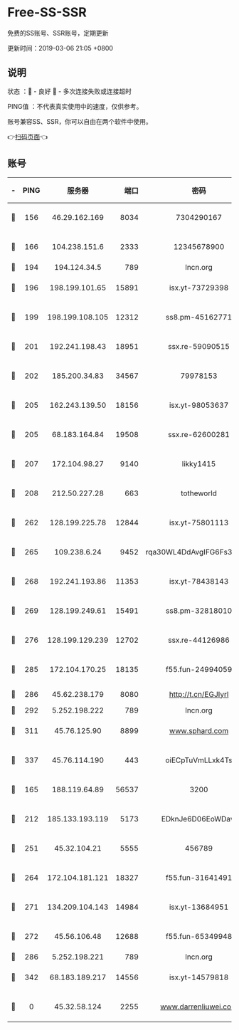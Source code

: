 # Free-SS-SSR

免费的SS账号、SSR账号，定期更新

更新时间：2019-03-06 21:05 +0800

## 说明

状态     ：🙂 - 良好 🙁 - 多次连接失败或连接超时

PING值   ：不代表真实使用中的速度，仅供参考。

账号兼容SS、SSR，你可以自由在两个软件中使用。

👉[扫码页面](https://liesauer.github.io/Free-SS-SSR/)👈

## 账号

|-|PING|服务器|端口|密码|加密方式|区域|
|:----:|:----:|:-----:|-----:|:----:|:----:|:----:|
|🙂|156|46.29.162.169|8034|7304290167|aes-256-cfb|RU|
|🙂|166|104.238.151.6|2333|12345678900|aes-256-cfb|JP|
|🙂|194|194.124.34.5|789|lncn.org|rc4|JP|
|🙂|196|198.199.101.65|15891|isx.yt-73729398|aes-256-cfb|US|
|🙂|199|198.199.108.105|12312|ss8.pm-45162771|aes-256-cfb|US|
|🙂|201|192.241.198.43|18951|ssx.re-59090515|aes-256-cfb|US|
|🙂|202|185.200.34.83|34567|79978153|aes-256-cfb|US|
|🙂|205|162.243.139.50|18156|isx.yt-98053637|aes-256-cfb|US|
|🙂|205|68.183.164.84|19508|ssx.re-62600281|aes-256-cfb|US|
|🙂|207|172.104.98.27|9140|likky1415|aes-256-cfb|JP|
|🙂|208|212.50.227.28|663|totheworld|aes-256-cfb|US|
|🙂|262|128.199.225.78|12844|isx.yt-75801113|aes-256-cfb|SG|
|🙂|265|109.238.6.24|9452|rqa30WL4DdAvgIFG6Fs3znzTa|aes-256-cfb|FR|
|🙂|268|192.241.193.86|11353|isx.yt-78438143|aes-256-cfb|US|
|🙂|269|128.199.249.61|15491|ss8.pm-32818010|aes-256-cfb|SG|
|🙂|276|128.199.129.239|12702|ssx.re-44126986|aes-256-cfb|SG|
|🙂|285|172.104.170.25|18135|f55.fun-24994059|aes-256-cfb|SG|
|🙂|286|45.62.238.179|8080|http://t.cn/EGJIyrl|rc4-md5|CA|
|🙂|292|5.252.198.222|789|lncn.org|rc4|JP|
|🙂|311|45.76.125.90|8899|www.sphard.com|aes-256-cfb|AU|
|🙂|337|45.76.114.190|443|oiECpTuVmLLxk4Ts|aes-256-cfb|AU|
|🙂|165|188.119.64.89|56537|3200|aes-256-cfb|RU|
|🙂|212|185.133.193.119|5173|EDknJe6D06EoWDaw|aes-256-cfb|US|
|🙂|251|45.32.104.21|5555|456789|aes-256-cfb|SG|
|🙂|264|172.104.181.121|18327|f55.fun-31641491|aes-256-cfb|SG|
|🙂|271|134.209.104.143|14984|isx.yt-13684951|aes-256-cfb|SG|
|🙂|272|45.56.106.48|12688|f55.fun-65349948|aes-256-cfb|US|
|🙂|286|5.252.198.221|789|lncn.org|rc4|JP|
|🙂|342|68.183.189.217|14556|isx.yt-14579818|aes-256-cfb|SG|
|🙁|0|45.32.58.124|2255|www.darrenliuwei.com|aes-256-cfb|JP|
